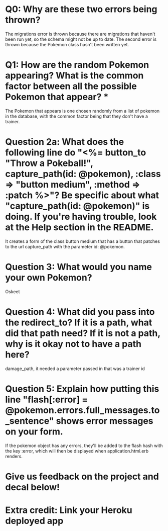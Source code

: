 # Q0: Why are these two errors being thrown?
The migrations error is thrown because there are migrations that haven't been run yet, so the schema might not be up to date.
The second error is thrown because the Pokemon class hasn't been written yet.

# Q1: How are the random Pokemon appearing? What is the common factor between all the possible Pokemon that appear? *
The Pokemon that appears is one chosen randomly from a list of pokemon in the database, with the common factor being that they  don't have a trainer.

# Question 2a: What does the following line do "<%= button_to "Throw a Pokeball!", capture_path(id: @pokemon), :class => "button medium", :method => :patch %>"? Be specific about what "capture_path(id: @pokemon)" is doing. If you're having trouble, look at the Help section in the README.
It creates a form of the class button medium that has a button that patches to the url capture_path with the parameter id: @pokemon.

# Question 3: What would you name your own Pokemon?
Oskeet

# Question 4: What did you pass into the redirect_to? If it is a path, what did that path need? If it is not a path, why is it okay not to have a path here?
damage_path, it needed a parameter passed in that was a trainer id

# Question 5: Explain how putting this line "flash[:error] = @pokemon.errors.full_messages.to_sentence" shows error messages on your form.
If the pokemon object has any errors, they'll be added to the flash hash with the key :error, which will then be displayed when application.html.erb renders. 

# Give us feedback on the project and decal below!

# Extra credit: Link your Heroku deployed app
